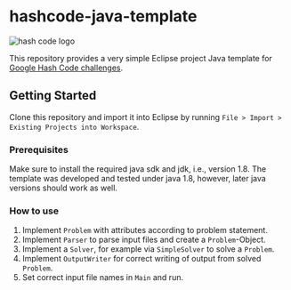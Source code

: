 # hashcode-java-template

![hash code logo](hashcode.png)

This repository provides a very simple Eclipse project Java template for [Google Hash Code challenges](https://hashcode.withgoogle.com/).

[//]: # (Outline typical tasks required for solving a google hash code challenge)

[//]: # (Outline the execution flow from a high-level point of view)

## Getting Started

Clone this repository and import it into Eclipse by running `File > Import > Existing Projects into Workspace`.

### Prerequisites

Make sure to install the required java sdk and jdk, i.e., version 1.8. The template was developed and tested under java 1.8, however, later java versions should work as well. 

### How to use

1. Implement `Problem` with attributes according to problem statement.
2. Implement `Parser` to parse input files and create a `Problem`-Object.
3. Implement a `Solver`, for example via `SimpleSolver` to solve a `Problem`.
4. Implement `OutputWriter` for correct writing of output from solved `Problem`.
5. Set correct input file names in `Main` and run.
